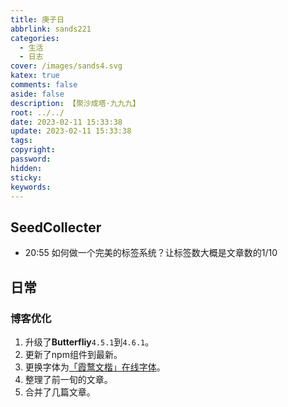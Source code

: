 ```yaml
---
title: 庚子日
abbrlink: sands221
categories:
  - 生活
  - 日志
cover: /images/sands4.svg
katex: true
comments: false
aside: false
description: 【聚沙成塔·九九九】
root: ../../
date: 2023-02-11 15:33:38
update: 2023-02-11 15:33:38
tags:
copyright:
password:
hidden:
sticky:
keywords:
---
```


## SeedCollecter
- 20:55 如何做一个完美的标签系统？让标签数大概是文章数的1/10


## 日常
### 博客优化
1. 升级了**Butterfliy**`4.5.1`到`4.6.1`。
2. 更新了npm组件到最新。
3. 更换字体为[「霞鹜文楷」在线字体](https://github.com/chawyehsu/lxgw-wenkai-webfont)。
4. 整理了前一旬的文章。
5. 合并了几篇文章。


